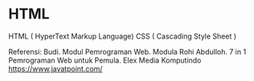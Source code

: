# HTML
HTML ( HyperText Markup Language)
CSS ( Cascading Style Sheet )

Referensi:
Budi. Modul Pemrograman Web. Modula
Rohi Abdulloh. 7 in 1 Pemrograman Web untuk Pemula. Elex Media Komputindo
https://www.javatpoint.com/

